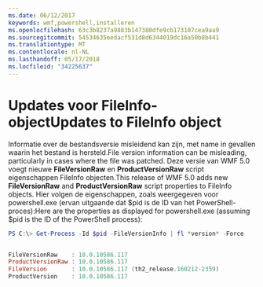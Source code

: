 ```yaml
---
ms.date: 06/12/2017
keywords: wmf,powershell,installeren
ms.openlocfilehash: 63c3b8237a9883b147380dfe9cb173107cea9aa9
ms.sourcegitcommit: 54534635eedacf531d8d6344019dc16a50b8b441
ms.translationtype: MT
ms.contentlocale: nl-NL
ms.lasthandoff: 05/17/2018
ms.locfileid: "34225637"
---
```

# <a name="updates-to-fileinfo-object"></a><span data-ttu-id="a8eb4-102">Updates voor FileInfo-object</span><span class="sxs-lookup"><span data-stu-id="a8eb4-102">Updates to FileInfo object</span></span>
<span data-ttu-id="a8eb4-103">Informatie over de bestandsversie misleidend kan zijn, met name in gevallen waarin het bestand is hersteld.</span><span class="sxs-lookup"><span data-stu-id="a8eb4-103">File version information can be misleading, particularly in cases where the file was patched.</span></span> <span data-ttu-id="a8eb4-104">Deze versie van WMF 5.0 voegt nieuwe **FileVersionRaw** en **ProductVersionRaw** script eigenschappen FileInfo objecten.</span><span class="sxs-lookup"><span data-stu-id="a8eb4-104">This release of WMF 5.0 adds new **FileVersionRaw** and **ProductVersionRaw** script properties to FileInfo objects.</span></span> <span data-ttu-id="a8eb4-105">Hier volgen de eigenschappen, zoals weergegeven voor powershell.exe (ervan uitgaande dat $pid is de ID van het PowerShell-proces):</span><span class="sxs-lookup"><span data-stu-id="a8eb4-105">Here are the properties as displayed for powershell.exe (assuming $pid is the ID of the PowerShell process):</span></span>

```powershell
PS C:\> Get-Process -Id $pid -FileVersionInfo | fl *version* -Force


FileVersionRaw    : 10.0.10586.117
ProductVersionRaw : 10.0.10586.117
FileVersion       : 10.0.10586.117 (th2_release.160212-2359)
ProductVersion    : 10.0.10586.117
